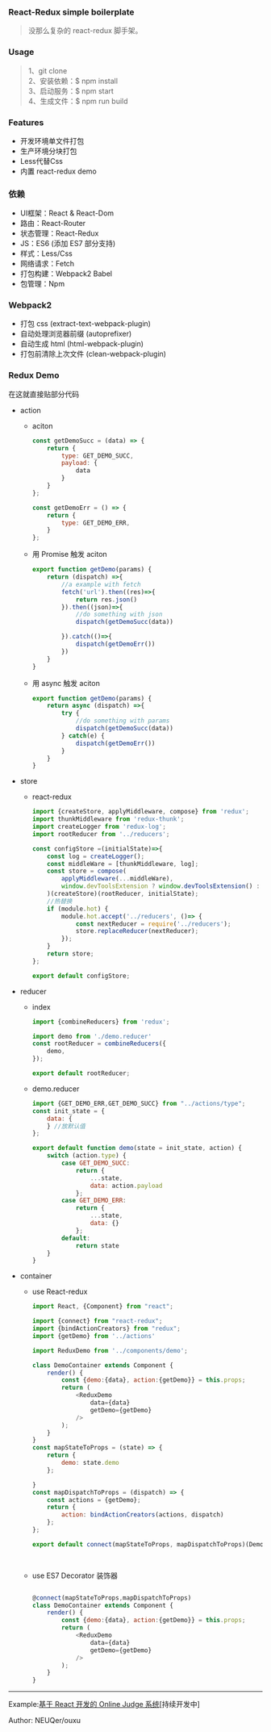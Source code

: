 ### React-Redux simple boilerplate
> 没那么复杂的 react-redux 脚手架。


### Usage
> 1、git clone  
> 2、安装依赖：$ npm install  
> 3、启动服务：$ npm start  
> 4、生成文件：$ npm run build  

### Features
* 开发环境单文件打包
* 生产环境分块打包
* Less代替Css
* 内置 react-redux demo


### 依赖
* UI框架：React & React-Dom
* 路由：React-Router
* 状态管理：React-Redux
* JS：ES6 (添加 ES7 部分支持)
* 样式：Less/Css
* 网络请求：Fetch
* 打包构建：Webpack2 Babel
* 包管理：Npm

### Webpack2
* 打包 css (extract-text-webpack-plugin)
* 自动处理浏览器前缀 (autoprefixer)
* 自动生成 html (html-webpack-plugin)
* 打包前清除上次文件 (clean-webpack-plugin)

### Redux Demo
在这就直接贴部分代码

+ action  
	+ aciton

		```javascript
		const getDemoSucc = (data) => {
		    return {
		        type: GET_DEMO_SUCC,
		        payload: {
		            data
		        }
		    }
		};
		
		const getDemoErr = () => {
		    return {
		        type: GET_DEMO_ERR,
		    }
		};
		
		```
	+ 用 Promise 触发 aciton

		```javascript
		export function getDemo(params) {
		    return (dispatch) =>{
		        //a example with fetch
		        fetch('url').then((res)=>{
		            return res.json()
		        }).then((json)=>{
		            //do something with json
		            dispatch(getDemoSucc(data))
		
		        }).catch(()=>{
		            dispatch(getDemoErr())
		        })
		    }
		}
		```
	+ 用 async 触发 aciton
	
		```javascript
		export function getDemo(params) {
		    return async (dispatch) =>{
		        try {
		            //do something with params
		            dispatch(getDemoSucc(data))
		        } catch(e) {
		            dispatch(getDemoErr())
		        }
		    }
		}
		```

+ store 
	+ react-redux 
		
		```javascript
		import {createStore, applyMiddleware, compose} from 'redux';
		import thunkMiddleware from 'redux-thunk';
		import createLogger from 'redux-log';
		import rootReducer from '../reducers';
		
		const configStore =(initialState)=>{
		    const log = createLogger();
		    const middleWare = [thunkMiddleware, log];
		    const store = compose(
		        applyMiddleware(...middleWare),
		        window.devToolsExtension ? window.devToolsExtension() : f => f
		    )(createStore)(rootReducer, initialState);
		    //热替换
		    if (module.hot) {
		        module.hot.accept('../reducers', ()=> {
		            const nextReducer = require('../reducers');
		            store.replaceReducer(nextReducer);
		        });
		    }
		    return store;
		};
		
		export default configStore;
		```

+ reducer 
	+ index 

		```javascript
		import {combineReducers} from 'redux';

		import demo from './demo.reducer'
		const rootReducer = combineReducers({
		    demo,
		});
		
		export default rootReducer;
		``` 
	+ demo.reducer
		
		```javascript
		import {GET_DEMO_ERR,GET_DEMO_SUCC} from "../actions/type";
		const init_state = {
		    data: {
		    } //放默认值
		};
		
		export default function demo(state = init_state, action) {
		    switch (action.type) {
		        case GET_DEMO_SUCC:
		            return {
		                ...state,
		                data: action.payload
		            };
		        case GET_DEMO_ERR:
		            return {
		                ...state,
		                data: {}
		            };
		        default:
		            return state
		    }
		}
	
		```

+ container
	+ use React-redux

		```javascript
		import React, {Component} from "react";
		
		import {connect} from "react-redux";
		import {bindActionCreators} from "redux";
		import {getDemo} from '../actions'
		
		import ReduxDemo from '../components/demo';

		class DemoContainer extends Component {
		    render() {
		        const {demo:{data}, action:{getDemo}} = this.props;
		        return (
		            <ReduxDemo
		                data={data}
		                getDemo={getDemo}
		            />
		        );
		    }
		}
		const mapStateToProps = (state) => {
		    return {
		        demo: state.demo
		    };
		
		}
		const mapDispatchToProps = (dispatch) => {
		    const actions = {getDemo};
		    return {
		        action: bindActionCreators(actions, dispatch)
		    };
		};
		
		export default connect(mapStateToProps, mapDispatchToProps)(DemoContainer);
		
			
		```
	 
	+ use ES7 Decorator 装饰器
 
		```javascript
		
		@connect(mapStateToProps,mapDispatchToProps)
		class DemoContainer extends Component {
		    render() {
		        const {demo:{data}, action:{getDemo}} = this.props;
		        return (
		            <ReduxDemo
		                data={data}
		                getDemo={getDemo}
		            />
		        );
		    }
		}
		
		```
    
---

Example:[基于 React 开发的 Online Judge 系统](https://github.com/ouxu/NEUQ-OJ)[持续开发中]

Author: NEUQer/ouxu
